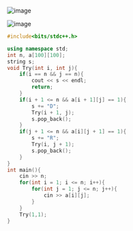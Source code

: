 ![image](https://github.com/user-attachments/assets/7f6f032a-c7ce-4033-bff0-9821543cdfbc)

![image](https://github.com/user-attachments/assets/49813fda-1d8e-4e3b-995c-b18aa1b1b94a)

```cpp
#include<bits/stdc++.h>

using namespace std;
int n, a[100][100];
string s;
void Try(int i, int j){
    if(i == n && j == n){
        cout << s << endl;
        return;
    }
    if(i + 1 <= n && a[i + 1][j] == 1){
        s += "D";
        Try(i + 1, j);
        s.pop_back();
    }
    if(j + 1 <= n && a[i][j + 1] == 1){
        s += "R";
        Try(i, j + 1);
        s.pop_back();
    }
}
int main(){
    cin >> n;
    for(int i = 1; i <= n; i++){
        for(int j = 1; j <= n; j++){
            cin >> a[i][j];
        }
    }
    Try(1,1);
}
```
